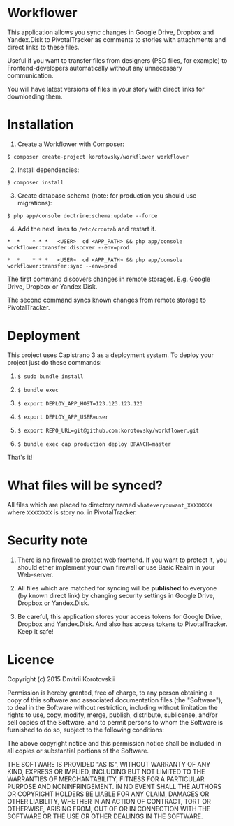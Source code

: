 Workflower
==========================

This application allows you sync changes in Google Drive, Dropbox and Yandex.Disk to PivotalTracker as comments to stories with attachments and direct links to these files.

Useful if you want to transfer files from designers (PSD files, for example) to Frontend-developers automatically without any unnecessary communication.

You will have latest versions of files in your story with direct links for downloading them.

Installation
==========================

1) Create a Workflower with Composer:

`$ composer create-project korotovsky/workflower workflower`

2) Install dependencies:

`$ composer install`

3) Create database schema (note: for production you should use migrations):

`$ php app/console doctrine:schema:update --force`

4) Add the next lines to `/etc/crontab` and restart it.

`*  *    * * *   <USER>  cd <APP_PATH> && php app/console workflower:transfer:discover --env=prod`

`*  *    * * *   <USER>  cd <APP_PATH> && php app/console workflower:transfer:sync --env=prod`

The first command discovers changes in remote storages. E.g. Google Drive, Dropbox or Yandex.Disk.

The second command syncs known changes from remote storage to PivotalTracker.

Deployment
==========================

This project uses Capistrano 3 as a deployment system. To deploy your project just do these commands:

 1) `$ sudo bundle install`

 2) `$ bundle exec`

 3) `$ export DEPLOY_APP_HOST=123.123.123.123`

 4) `$ export DEPLOY_APP_USER=user`

 5) `$ export REPO_URL=git@github.com:korotovsky/workflower.git`

 6) `$ bundle exec cap production deploy BRANCH=master`

That's it!

What files will be synced?
==========================

All files which are placed to directory named `whateveryouwant_XXXXXXXX`
where `XXXXXXXX` is story no. in PivotalTracker.


Security note
==========================

1) There is no firewall to protect web frontend. If you want to protect it, you should ether implement your own firewall or use Basic Realm in your Web-server.

2) All files which are matched for syncing will be **published** to everyone (by known direct link) by changing security settings in Google Drive, Dropbox or Yandex.Disk.

3) Be careful, this application stores your access tokens for Google Drive, Dropbox and Yandex.Disk. And also has access tokens to PivotalTracker. Keep it safe!

Licence
==========================

Copyright (c) 2015 Dmitrii Korotovskii

Permission is hereby granted, free of charge, to any person obtaining a copy
of this software and associated documentation files (the "Software"), to deal
in the Software without restriction, including without limitation the rights
to use, copy, modify, merge, publish, distribute, sublicense, and/or sell
copies of the Software, and to permit persons to whom the Software is furnished
to do so, subject to the following conditions:

The above copyright notice and this permission notice shall be included in all
copies or substantial portions of the Software.

THE SOFTWARE IS PROVIDED "AS IS", WITHOUT WARRANTY OF ANY KIND, EXPRESS OR
IMPLIED, INCLUDING BUT NOT LIMITED TO THE WARRANTIES OF MERCHANTABILITY,
FITNESS FOR A PARTICULAR PURPOSE AND NONINFRINGEMENT. IN NO EVENT SHALL THE
AUTHORS OR COPYRIGHT HOLDERS BE LIABLE FOR ANY CLAIM, DAMAGES OR OTHER
LIABILITY, WHETHER IN AN ACTION OF CONTRACT, TORT OR OTHERWISE, ARISING FROM,
OUT OF OR IN CONNECTION WITH THE SOFTWARE OR THE USE OR OTHER DEALINGS IN
THE SOFTWARE.
